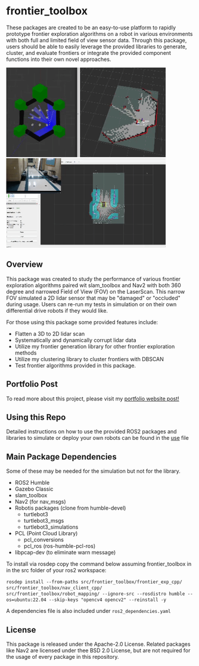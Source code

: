 # frontier_toolbox
These packages are created to be an easy-to-use platform to rapidly prototype frontier exploration algorithms on a robot in various environments with both full and limited field of view sensor data. Through this package, users should be able to easily leverage the provided libraries to generate, cluster, and evaluate frontiers or integrate the provided component functions into their own novel approaches.

![Example_pic1](frontier_exp_cpp/images/frontier_demo.gif)![Example_pic2](frontier_exp_cpp/images/frontier_demo2.gif)

## Overview
This package was created to study the performance of various frontier exploration algorithms paired wit slam_toolbox and Nav2 with both 360 degree and narrowed Field of View (FOV) on the LaserScan. This narrow FOV simulated a 2D lidar sensor that may be "damaged" or "occluded" during usage. Users can re-run my tests in simulation or on their own differential drive robots if they would like. 

For those using this package some provided features include:
- Flatten a 3D to 2D lidar scan
- Systematically and dynamically corrupt lidar data
- Utilize my frontier generation library for other frontier exploration methods
- Utilize my clustering library to cluster frontiers with DBSCAN
- Test frontier algorithms provided in this package.

## Portfolio Post
To read more about this project, please visit my [portfolio website post!](https://schelbert197.github.io/portfolio/portfolio_featured/frontier/)

## Using this Repo
Detailed instructions on how to use the provided ROS2 packages and libraries to simulate or deploy your own robots can be found in the [use](use.md) file

## Main Package Dependencies
Some of these may be needed for the simulation but not for the library.
- ROS2 Humble
- Gazebo Classic
- slam_toolbox
- Nav2 (for nav_msgs)
- Robotis packages (clone from humble-devel)
    - turtlebot3
    - turtlebot3_msgs
    - turtlebot3_simulations
- PCL (Point Cloud Library)
    - pcl_conversions
    - pcl_ros (ros-humble-pcl-ros)
- libpcap-dev (to eliminate warn message)

To install via rosdep copy the command below assuming frontier_toolbox in in the src folder of your ros2 workspace:
~~~~~
rosdep install --from-paths src/frontier_toolbox/frontier_exp_cpp/ src/frontier_toolbox/nav_client_cpp/ src/frontier_toolbox/robot_mapping/ --ignore-src --rosdistro humble --os=ubuntu:22.04 --skip-keys "opencv4 opencv2" --reinstall -y
~~~~~
A dependencies file is also included under `ros2_dependencies.yaml`

## License
This package is released under the Apache-2.0 License. Related packages like Nav2 are licensed under thee BSD 2.0 License, but are not required for the usage of every package in this repository.